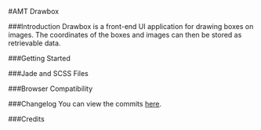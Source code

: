 #AMT Drawbox

###Introduction
Drawbox is a front-end UI application for drawing boxes on images. The coordinates of the boxes and images can then be stored as retrievable data.

###Getting Started


###Jade and SCSS Files

###Browser Compatibility

###Changelog
You can view the commits [here](https://github.com/projeffboy/amt-drawbox/commits/master).

###Credits
